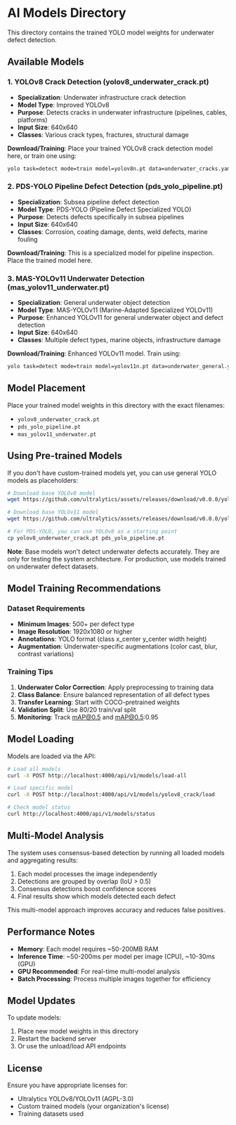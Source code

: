 # AI Models Directory

This directory contains the trained YOLO model weights for underwater defect detection.

## Available Models

### 1. YOLOv8 Crack Detection (yolov8_underwater_crack.pt)
- **Specialization**: Underwater infrastructure crack detection
- **Model Type**: Improved YOLOv8
- **Purpose**: Detects cracks in underwater infrastructure (pipelines, cables, platforms)
- **Input Size**: 640x640
- **Classes**: Various crack types, fractures, structural damage

**Download/Training**: Place your trained YOLOv8 crack detection model here, or train one using:
```bash
yolo task=detect mode=train model=yolov8n.pt data=underwater_cracks.yaml epochs=100
```

### 2. PDS-YOLO Pipeline Defect Detection (pds_yolo_pipeline.pt)
- **Specialization**: Subsea pipeline defect detection
- **Model Type**: PDS-YOLO (Pipeline Defect Specialized YOLO)
- **Purpose**: Detects defects specifically in subsea pipelines
- **Input Size**: 640x640
- **Classes**: Corrosion, coating damage, dents, weld defects, marine fouling

**Download/Training**: This is a specialized model for pipeline inspection. Place the trained model here.

### 3. MAS-YOLOv11 Underwater Detection (mas_yolov11_underwater.pt)
- **Specialization**: General underwater object detection
- **Model Type**: MAS-YOLOv11 (Marine-Adapted Specialized YOLOv11)
- **Purpose**: Enhanced YOLOv11 for general underwater object and defect detection
- **Input Size**: 640x640
- **Classes**: Multiple defect types, marine objects, infrastructure damage

**Download/Training**: Enhanced YOLOv11 model. Train using:
```bash
yolo task=detect mode=train model=yolov11n.pt data=underwater_general.yaml epochs=100
```

## Model Placement

Place your trained model weights in this directory with the exact filenames:
- `yolov8_underwater_crack.pt`
- `pds_yolo_pipeline.pt`
- `mas_yolov11_underwater.pt`

## Using Pre-trained Models

If you don't have custom-trained models yet, you can use general YOLO models as placeholders:

```bash
# Download base YOLOv8 model
wget https://github.com/ultralytics/assets/releases/download/v0.0.0/yolov8n.pt -O yolov8_underwater_crack.pt

# Download base YOLOv11 model
wget https://github.com/ultralytics/assets/releases/download/v0.0.0/yolov11n.pt -O mas_yolov11_underwater.pt

# For PDS-YOLO, you can use YOLOv8 as a starting point
cp yolov8_underwater_crack.pt pds_yolo_pipeline.pt
```

**Note**: Base models won't detect underwater defects accurately. They are only for testing the system architecture. For production, use models trained on underwater defect datasets.

## Model Training Recommendations

### Dataset Requirements
- **Minimum Images**: 500+ per defect type
- **Image Resolution**: 1920x1080 or higher
- **Annotations**: YOLO format (class x_center y_center width height)
- **Augmentation**: Underwater-specific augmentations (color cast, blur, contrast variations)

### Training Tips
1. **Underwater Color Correction**: Apply preprocessing to training data
2. **Class Balance**: Ensure balanced representation of all defect types
3. **Transfer Learning**: Start with COCO-pretrained weights
4. **Validation Split**: Use 80/20 train/val split
5. **Monitoring**: Track mAP@0.5 and mAP@0.5:0.95

## Model Loading

Models are loaded via the API:

```bash
# Load all models
curl -X POST http://localhost:4000/api/v1/models/load-all

# Load specific model
curl -X POST http://localhost:4000/api/v1/models/yolov8_crack/load

# Check model status
curl http://localhost:4000/api/v1/models/status
```

## Multi-Model Analysis

The system uses consensus-based detection by running all loaded models and aggregating results:

1. Each model processes the image independently
2. Detections are grouped by overlap (IoU > 0.5)
3. Consensus detections boost confidence scores
4. Final results show which models detected each defect

This multi-model approach improves accuracy and reduces false positives.

## Performance Notes

- **Memory**: Each model requires ~50-200MB RAM
- **Inference Time**: ~50-200ms per model per image (CPU), ~10-30ms (GPU)
- **GPU Recommended**: For real-time multi-model analysis
- **Batch Processing**: Process multiple images together for efficiency

## Model Updates

To update models:
1. Place new model weights in this directory
2. Restart the backend server
3. Or use the unload/load API endpoints

## License

Ensure you have appropriate licenses for:
- Ultralytics YOLOv8/YOLOv11 (AGPL-3.0)
- Custom trained models (your organization's license)
- Training datasets used
